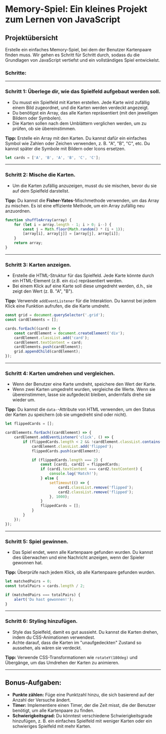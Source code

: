 # Memory-Spiel: Ein kleines Projekt zum Lernen von JavaScript

## Projektübersicht

Erstelle ein einfaches Memory-Spiel, bei dem der Benutzer Kartenpaare finden muss. Wir gehen es Schritt für Schritt durch, sodass du die Grundlagen von JavaScript vertiefst und ein vollständiges Spiel entwickelst.

### Schritte:

---

### **Schritt 1: Überlege dir, wie das Spielfeld aufgebaut werden soll.**

-   Du musst ein Spielfeld mit Karten erstellen. Jede Karte wird zufällig einem Bild zugeordnet, und die Karten werden verdeckt angezeigt.
-   Du benötigst ein Array, das alle Karten repräsentiert (mit den jeweiligen Bildern oder Symbolen).
-   Die Karten sollen nach dem Umblättern verglichen werden, um zu prüfen, ob sie übereinstimmen.

**Tipp:** Erstelle ein Array mit den Karten. Du kannst dafür ein einfaches Symbol wie Zahlen oder Zeichen verwenden, z. B. "A", "B", "C", etc. Du kannst später die Symbole mit Bildern oder Icons ersetzen.

```javascript
let cards = ['A', 'B', 'A', 'B', 'C', 'C'];
```

---

### **Schritt 2: Mische die Karten.**

-   Um die Karten zufällig anzuzeigen, musst du sie mischen, bevor du sie auf dem Spielfeld darstellst.

**Tipp:** Du kannst die **Fisher-Yates**-Mischmethode verwenden, um das Array zu mischen. Es ist eine effiziente Methode, um ein Array zufällig neu anzuordnen.

```javascript
function shuffleArray(array) {
    for (let i = array.length - 1; i > 0; i--) {
        const j = Math.floor(Math.random() * (i + 1));
        [array[i], array[j]] = [array[j], array[i]];
    }
    return array;
}
```

---

### **Schritt 3: Karten anzeigen.**

-   Erstelle die HTML-Struktur für das Spielfeld. Jede Karte könnte durch ein HTML-Element (z.B. ein `div`) repräsentiert werden.
-   Bei einem Klick auf eine Karte soll diese umgedreht werden, d.h., sie zeigt den Wert (z. B. "A", "B").

**Tipp:** Verwende `addEventListener` für die Interaktion. Du kannst bei jedem Klick eine Funktion aufrufen, die die Karte umdreht.

```javascript
const grid = document.querySelector('.grid');
const cardElements = [];

cards.forEach((card) => {
    const cardElement = document.createElement('div');
    cardElement.classList.add('card');
    cardElement.textContent = card;
    cardElements.push(cardElement);
    grid.appendChild(cardElement);
});
```

---

### **Schritt 4: Karten umdrehen und vergleichen.**

-   Wenn der Benutzer eine Karte umdreht, speichere den Wert der Karte.
-   Wenn zwei Karten umgedreht wurden, vergleiche die Werte. Wenn sie übereinstimmen, lasse sie aufgedeckt bleiben, andernfalls drehe sie wieder um.

**Tipp:** Du kannst die `data-`-Attribute von HTML verwenden, um den Status der Karten zu speichern (ob sie umgedreht sind oder nicht).

```javascript
let flippedCards = [];

cardElements.forEach((cardElement) => {
    cardElement.addEventListener('click', () => {
        if (flippedCards.length < 2 && !cardElement.classList.contains('flipped')) {
            cardElement.classList.add('flipped');
            flippedCards.push(cardElement);

            if (flippedCards.length === 2) {
                const [card1, card2] = flippedCards;
                if (card1.textContent === card2.textContent) {
                    console.log('Match!');
                } else {
                    setTimeout(() => {
                        card1.classList.remove('flipped');
                        card2.classList.remove('flipped');
                    }, 1000);
                }
                flippedCards = [];
            }
        }
    });
});
```

---

### **Schritt 5: Spiel gewinnen.**

-   Das Spiel endet, wenn alle Kartenpaare gefunden wurden. Du kannst dies überwachen und eine Nachricht anzeigen, wenn der Spieler gewonnen hat.

**Tipp:** Überprüfe nach jedem Klick, ob alle Kartenpaare gefunden wurden.

```javascript
let matchedPairs = 0;
const totalPairs = cards.length / 2;

if (matchedPairs === totalPairs) {
    alert('Du hast gewonnen!');
}
```

---

### **Schritt 6: Styling hinzufügen.**

-   Style das Spielfeld, damit es gut aussieht. Du kannst die Karten drehen, indem du CSS-Animationen verwendest.
-   Achte darauf, dass die Karten im "unaufgedeckten" Zustand so aussehen, als wären sie verdeckt.

**Tipp:** Verwende CSS-Transformationen wie `rotateY(180deg)` und Übergänge, um das Umdrehen der Karten zu animieren.

---

## Bonus-Aufgaben:

-   **Punkte zählen:** Füge eine Punktzahl hinzu, die sich basierend auf der Anzahl der Versuche ändert.
-   **Timer:** Implementiere einen Timer, der die Zeit misst, die der Benutzer benötigt, um alle Kartenpaare zu finden.
-   **Schwierigkeitsgrad:** Du könntest verschiedene Schwierigkeitsgrade hinzufügen, z. B. ein einfaches Spielfeld mit weniger Karten oder ein schwieriges Spielfeld mit mehr Karten.
